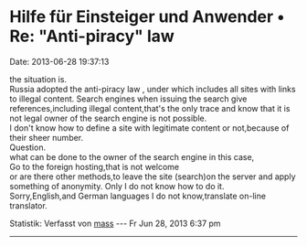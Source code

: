 Hilfe für Einsteiger und Anwender • Re: \"Anti-piracy\" law
===========================================================

Date: 2013-06-28 19:37:13

the situation is.\
Russia adopted the anti-piracy law , under which includes all sites with
links to illegal content. Search engines when issuing the search give
references,including illegal content,that\'s the only trace and know
that it is not legal owner of the search engine is not possible.\
I don\'t know how to define a site with legitimate content or
not,because of their sheer number.\
Question.\
what can be done to the owner of the search engine in this case,\
Go to the foreign hosting,that is not welcome\
or are there other methods,to leave the site (search)on the server and
apply something of anonymity. Only I do not know how to do it.\
Sorry,English,and German languages I do not know,translate on-line
translator.

Statistik: Verfasst von
[mass](http://forum.yacy-websuche.de/memberlist.php?mode=viewprofile&u=8804)
--- Fr Jun 28, 2013 6:37 pm

------------------------------------------------------------------------
